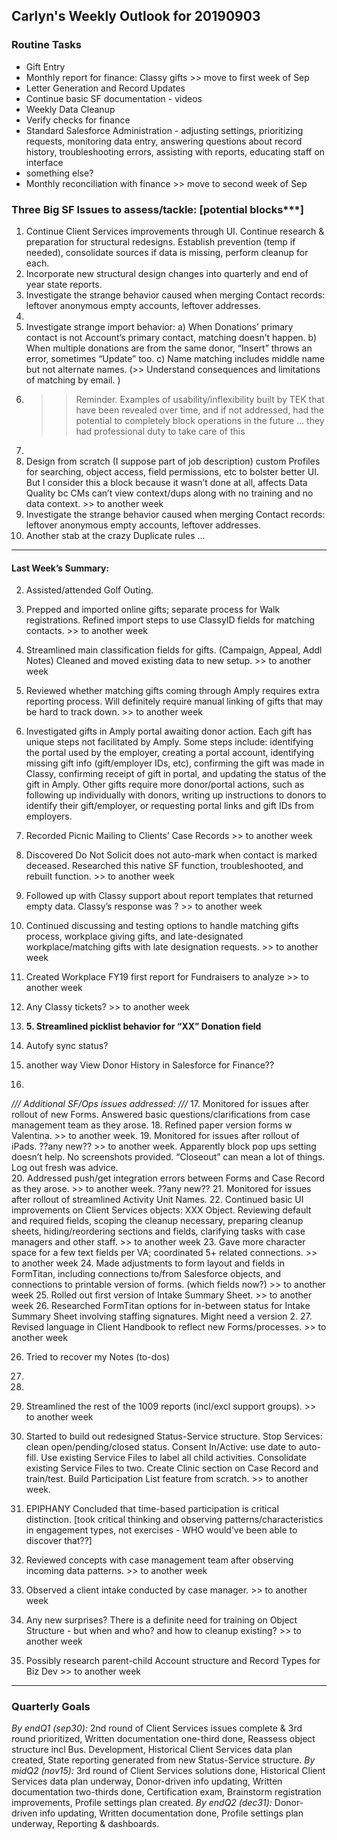 ## Carlyn's Weekly Outlook for 20190903
### Routine Tasks
* Gift Entry
* Monthly report for finance: Classy gifts >> move to first week of Sep
* Letter Generation and Record Updates
* Continue basic SF documentation - videos
* Weekly Data Cleanup
* Verify checks for finance
* Standard Salesforce Administration - adjusting settings, prioritizing requests, monitoring data entry, answering questions about record history, troubleshooting errors, assisting with reports, educating staff on interface
* something else?
* Monthly reconciliation with finance  >> move to second week of Sep

### Three Big SF Issues to assess/tackle: [potential blocks***]
1. Continue Client Services improvements through UI.  Continue research & preparation for structural redesigns.  Establish prevention (temp if needed), consolidate sources if data is missing, perform cleanup for each.
2. Incorporate new structural design changes into quarterly and end of year state reports.
3. Investigate the strange behavior caused when merging Contact records: leftover anonymous empty accounts, leftover addresses.
4. 
5. Investigate strange import behavior: a) When Donations’ primary contact is not Account’s primary contact, matching doesn’t happen.  b) When multiple donations are from the same donor, “Insert” throws an error, sometimes “Update” too.  c) Name matching includes middle name but not alternate names.  (>> Understand consequences and limitations of matching by email. )
6. > > Reminder.  Examples of usability/inflexibility built by TEK that have been revealed over time, and if not addressed, had the potential to completely block operations in the future … they had professional duty to take care of this
7. 
8. Design from scratch (I suppose part of job description) custom Profiles for searching, object access, field permissions, etc to bolster better UI.  But I consider this a block because it wasn’t done at all, affects Data Quality bc CMs can’t view context/dups along with no training and no data context. >> to another week
9. Investigate the strange behavior caused when merging Contact records: leftover anonymous empty accounts, leftover addresses.
10. Another stab at the crazy Duplicate rules …

- - - -
#### Last Week’s Summary:
2. Assisted/attended Golf Outing.
3. Prepped and imported online gifts; separate process for Walk registrations.  Refined import steps to use ClassyID fields for matching contacts.  >> to another week
4. Streamlined main classification fields for gifts.  (Campaign, Appeal, Addl Notes)  Cleaned and moved existing data to new setup.   >> to another week
5. Reviewed whether matching gifts coming through Amply requires extra reporting process.  Will definitely require manual linking of gifts that may be hard to track down.  >> to another week
6. Investigated gifts in Amply portal awaiting donor action.  Each gift has unique steps not facilitated by Amply.  Some steps include: identifying the portal used by the employer, creating a portal account, identifying missing gift info (gift/employer IDs, etc), confirming the gift was made in Classy, confirming receipt of gift in portal, and updating the status of the gift in Amply.  Other gifts require more donor/portal actions, such as following up individually with donors, writing up instructions to donors to identify their gift/employer, or requesting portal links and gift IDs from employers.  
7. Recorded Picnic Mailing to Clients’ Case Records >> to another week
8. Discovered Do Not Solicit does not auto-mark when contact is marked deceased.  Researched this native SF function, troubleshooted, and rebuilt function.  >> to another week
9. Followed up with Classy support about report templates that returned empty data.  Classy’s response was ?  >> to another week

7. Continued discussing and testing options to handle matching gifts process, workplace giving gifts, and late-designated workplace/matching gifts with late designation requests. >> to another week
8. Created Workplace FY19 first report for Fundraisers to analyze >> to another week

12. Any Classy tickets?  >> to another week
13. **5. Streamlined picklist behavior for “XX” Donation field**
14. Autofy sync status?
15. another way View Donor History in Salesforce for Finance??
16. 

*/// Additional SF/Ops issues addressed: ///*
17. Monitored for issues after rollout of new Forms.  Answered basic questions/clarifications from case management team as they arose.
18. Refined paper version forms w Valentina. >> to another week.
19. Monitored for issues after rollout of iPads.  ??any new?? >> to another week.  Apparently block pop ups setting doesn’t help.  No screenshots provided.  “Closeout” can mean a lot of things.  Log out fresh was advice.  
20. Addressed push/get integration errors between Forms and Case Record as they arose.   >> to another week.  ??any new??
21. Monitored for issues after rollout of streamlined Activity Unit Names. 
22. Continued basic UI improvements on Client Services objects: XXX Object.  Reviewing default and required fields, scoping the cleanup necessary, preparing cleanup sheets, hiding/reordering sections and fields, clarifying tasks with case managers and other staff.  >> to another week
23. Gave more character space for a few text fields per VA; coordinated 5+ related connections. >> to another week 
24. Made adjustments to form layout and fields in FormTitan, including connections to/from Salesforce objects, and connections to printable version of forms.  (which fields now?) >> to another week 
25. Rolled out first version of Intake Summary Sheet. >> to another week
26. Researched FormTitan options for in-between status for Intake Summary Sheet involving staffing signatures.  Might need a version 2.
27. Revised language in Client Handbook to reflect new Forms/processes. >> to another week

26. Tried to recover my Notes (to-dos)
27. 
28. 
29. Streamlined the rest of the 1009 reports (incl/excl support groups).  >> to another week

32. Started to build out redesigned Status-Service structure.  Stop Services: clean open/pending/closed status.  Consent In/Active: use date to auto-fill.   Use existing Service Files to label all child activities.  Consolidate existing Service Files to two.  Create Clinic section on Case Record and train/test.  Build Participation List feature from scratch.   >> to another week.
33. EPIPHANY Concluded that time-based participation is critical distinction.   [took critical thinking and observing patterns/characteristics in engagement types, not exercises - WHO would’ve been able to discover that??]


36. Reviewed concepts with case management team after observing incoming data patterns.  >> to another week
37. Observed a client intake conducted by case manager. >> to another week

22. Any new surprises?  There is a definite need for training on Object Structure - but when and who?  and how to cleanup existing?  >> to another week
23. Possibly research parent-child Account structure and Record Types for Biz Dev >> to another week

- - - -
### Quarterly Goals
*By endQ1 (sep30):* 2nd round of Client Services issues complete & 3rd round prioritized, Written documentation one-third done, Reassess object structure incl Bus. Development, Historical Client Services data plan created, State reporting generated from new Status-Service structure.
*By midQ2 (nov15):* 3rd round of Client Services solutions done, Historical Client Services data plan underway, Donor-driven info updating, Written documentation two-thirds done, Certification exam, Brainstorm registration improvements, Profile settings plan created.
*By endQ2 (dec31):*  Donor-driven info updating, Written documentation done, Profile settings plan underway, Reporting & dashboards.